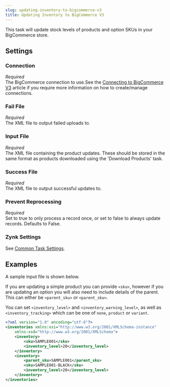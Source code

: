 ```yaml
---
slug: updating-inventory-to-bigcommerce-v3
title: Updating Inventory to BigCommerce V3
---
```

This task will update stock levels of products and option SKUs in your BigCommerce store.

## Settings
### Connection
_Required_  
The BigCommerce connection to use.See the [Connecting to BigCommerce V3](connecting-to-bigcommerce-v3) article if you require more information on how to create/manage connections.

### Fail File
_Required_  
The XML file to output failed uploads to.

### Input File
_Required_  
The XML file containing the product updates. These should be stored in the same format as products downloaded using the 'Download Products' task.

### Success File
_Required_  
The XML file to output successful updates to.

### Prevent Reprocessing
_Required_  
Set to true to only process a record once, or set to false to always update records.  Defaults to False.

### Zynk Settings
See [Common Task Settings](common-task-settings).

## Examples
A sample input file is shown below.

If you are updating a simple product you can provide `<sku>`, however if you are updating an option you will also need to include details of the parent.  This can either be `<parent_sku>` or `<parent_sku>`.

You can set `<inventory_level>` and `<inventory_warning_level>`, as well as `<inventory_tracking>` which can be one of `none`, `product` or `variant`.

```xml
<?xml version="1.0" encoding="utf-8"?>
<inventories xmlns:xsi="http://www.w3.org/2001/XMLSchema-instance" 
    xmlns:xsd="http://www.w3.org/2001/XMLSchema">
    <inventory>
        <sku>SAMPLE001</sku>
        <inventory_level>20</inventory_level>
    </inventory>
    <inventory>
        <parent_sku>SAMPLE001</parent_sku>
        <sku>SAMPLE001-BLACK</sku>
        <inventory_level>20</inventory_level>
    </inventory>
</inventories>
```